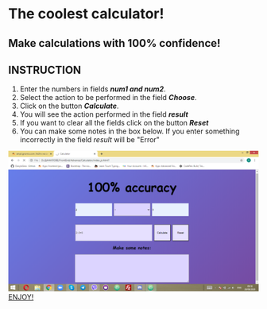 # The coolest calculator!
## Make calculations with 100% confidence!

## INSTRUCTION
 1. Enter the numbers in fields **_num1 and num2_**.
 2. Select the action to be performed in the field **_Choose_**.
 3. Click on the button **_Calculate_**.
 4. You will see the action performed in the field **_result_**
 5. If you want to clear all the fields click on the button **_Reset_**
 6. You can make some notes in the box below.
 If you enter something incorrectly in the field *result* will be "Error"

 ![Exemple](./Screen.png)
[ENJOY!](https://danylogera.github.io/Calculator/index_js.html)
